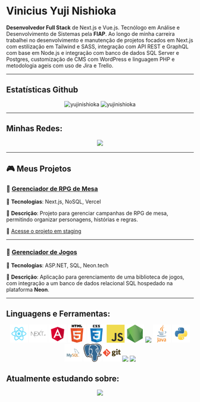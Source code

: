 # Vinicius Yuji Nishioka

**Desenvolvedor Full Stack** de Next.js e Vue.js. Tecnólogo em Análise e Desenvolvimento de Sistemas pela **FIAP**. Ao longo de minha carreira trabalhei no desenvolvimento e manutenção de projetos focados em Next.js com estilização em Tailwind e SASS, integração com API REST e GraphQL com base em Node.js e integração com banco de dados SQL Server e Postgres, customização de CMS com WordPress e linguagem PHP e metodologia ageis com uso de Jira e Trello.

---

## Estatísticas Github

<div align="center">
    <img src="https://github-readme-stats.vercel.app/api/top-langs?username=yujinishioka&exclude_repo=disruptive-architectures,ai-chatbot&show_icons=true&theme=dark&locale=en&layout=compact" alt="yujinishioka"/>
    <img src="https://github-readme-stats.vercel.app/api?username=yujinishioka&show_icons=true&theme=dark&locale=en" alt="yujinishioka"/>
</div>

---

## Minhas Redes:

<div align="center">
    <a href="https://www.linkedin.com/in/yuji-nishioka/" target="_blank"><img src="https://img.shields.io/badge/-LinkedIn-%230077B5?style=for-the-badge&logo=linkedin&logoColor=white" target="_blank"></a>
</div>

---

## 🎮 Meus Projetos

### 🔹 [Gerenciador de RPG de Mesa](https://github.com/yujinishioka/rpg-manager)

📌 **Tecnologias**: Next.js, NoSQL, Vercel

📌 **Descrição**: Projeto para gerenciar campanhas de RPG de mesa, permitindo organizar personagens, histórias e regras.

🔗 [Acesse o projeto em staging](https://rpg-manager-chi.vercel.app)

---

### 🔹 [Gerenciador de Jogos](https://github.com/yujinishioka/games-manager-asp-net)

📌 **Tecnologias**: ASP.NET, SQL, Neon.tech

📌 **Descrição**: Aplicação para gerenciamento de uma biblioteca de jogos, com integração a um banco de dados relacional SQL hospedado na plataforma **Neon**.

---

## Linguagens e Ferramentas:

<!-- <code><img height="48" src="[url]"></code> -->
<div align="center">
    <code><img height="48" src="https://raw.githubusercontent.com/github/explore/80688e429a7d4ef2fca1e82350fe8e3517d3494d/topics/react/react.png"></code>
    <code><img height="48" src="https://raw.githubusercontent.com/github/explore/ba9de12f88fd08825c51928e91f1678cb5c94b26/topics/nextjs/nextjs.png"></code>
    <code><img height="48" src="https://raw.githubusercontent.com/github/explore/80688e429a7d4ef2fca1e82350fe8e3517d3494d/topics/angular/angular.png"></code>
    <code><img height="48" src="https://raw.githubusercontent.com/github/explore/80688e429a7d4ef2fca1e82350fe8e3517d3494d/topics/html/html.png"></code>
    <code><img height="48" src="https://raw.githubusercontent.com/github/explore/80688e429a7d4ef2fca1e82350fe8e3517d3494d/topics/css/css.png"></code>
    <code><img height="48" src="https://raw.githubusercontent.com/github/explore/80688e429a7d4ef2fca1e82350fe8e3517d3494d/topics/javascript/javascript.png"></code>
    <code><img height="48" src="https://raw.githubusercontent.com/github/explore/80688e429a7d4ef2fca1e82350fe8e3517d3494d/topics/nodejs/nodejs.png"></code>
    <code><img height="48" src="https://cdn.jsdelivr.net/gh/devicons/devicon/icons/csharp/csharp-original.svg"></code>
    <code><img height="48" src="https://raw.githubusercontent.com/github/explore/5b3600551e122a3277c2c5368af2ad5725ffa9a1/topics/java/java.png"></code>
    <code><img height="48" src="https://raw.githubusercontent.com/github/explore/80688e429a7d4ef2fca1e82350fe8e3517d3494d/topics/python/python.png"></code>
    <code><img height="48" src="https://raw.githubusercontent.com/github/explore/80688e429a7d4ef2fca1e82350fe8e3517d3494d/topics/mysql/mysql.png"></code>
    <code><img height="48" src="https://raw.githubusercontent.com/github/explore/80688e429a7d4ef2fca1e82350fe8e3517d3494d/topics/postgresql/postgresql.png"></code>
    <code><img height="48" src="https://raw.githubusercontent.com/github/explore/80688e429a7d4ef2fca1e82350fe8e3517d3494d/topics/git/git.png"></code>
    <code><img height="48" src="https://cdn.jsdelivr.net/gh/devicons/devicon/icons/visualstudio/visualstudio-plain.svg"></code>
    <code><img height="48" src="https://cdn.jsdelivr.net/gh/devicons/devicon/icons/vscode/vscode-original.svg"></code>
</div>

## Atualmente estudando sobre:

<div align="center">
    <code><img height="48" src="https://cdn.jsdelivr.net/gh/devicons/devicon/icons/go/go-original.svg"></code>
</div>
